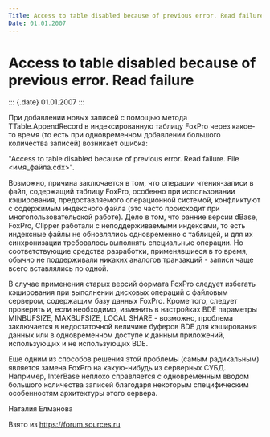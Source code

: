 ```yaml
---
Title: Access to table disabled because of previous error. Read failure
Date: 01.01.2007
---
```



Access to table disabled because of previous error. Read failure
================================================================

::: {.date}
01.01.2007
:::

При добавлении новых записей с помощью метода TTable.AppendRecord в
индексированную таблицу FoxPro через какое-то время (то есть при
одновременном добавлении большого количества записей) возникает ошибка:

\"Access to table disabled because of previous error. Read failure. File
\<имя\_файла.cdx\>\".

Возможно, причина заключается в том, что операции чтения-записи в файл,
содержащий таблицу FoxPro, особенно при использовании кэширования,
предоставляемого операционной системой, конфликтуют с содержимым
индексного файла (это часто происходит при многопользовательской
работе). Дело в том, что ранние версии dBase, FoxPro, Clipper работали с
неподдерживаемыми индексами, то есть индексные файлы не обновлялись
одновременно с таблицей, и для их синхронизации требовалось выполнять
специальные операции. Но соответствующие средства разработки,
применявшиеся в то время, обычно не поддерживали никаких аналогов
транзакций - записи чаще всего вставлялись по одной.

В случае применения старых версий формата FoxPro следует избегать
кэширования при выполнении дисковых операций с файловым сервером,
содержащим базу данных FoxPro. Кроме того, следует проверить и, если
необходимо, изменить в настройках BDE параметры MINBUFSIZE, MAXBUFSIZE,
LOCAL SHARE - возможно, проблема заключается в недостаточной величине
буферов BDE для кэширования данных или в одновременном доступе к данным
приложений, использующих и не использующих BDE.

Еще одним из способов решения этой проблемы (самым радикальным) является
замена FoxPro на какую-нибудь из серверных СУБД. Например, InterBase
неплохо справляется с одновременным вводом большого количества записей
благодаря некоторым специфическим особенностям архитектуры этого
сервера.

Наталия Елманова

Взято из <https://forum.sources.ru>
